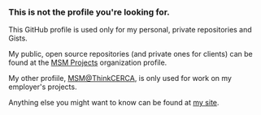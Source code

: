 ### This is not the profile you're looking for.

This GitHub profile is used only for my personal, private repositories and Gists.

My public, open source repositories (and private ones for clients) can be found at the [MSM Projects](https://github.com/msmprojects) organization profile.

My other profiile, [MSM@ThinkCERCA](https://github.com/thinkcerca-cto), is only used for work on my employer's projects.

Anything else you might want to know can be found at [my site](https://michael.manley.org/).
